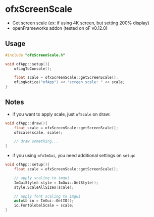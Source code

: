 # ofxScreenScale

- Get screen scale (ex: if using 4K screen, but setting 200% display)
- openFrameworks addon (tested on oF v0.12.0)

## Usage

```cpp
#include "ofxScreenScale.h"

void ofApp::setup(){
    ofLogToConsole();

    float scale = ofxScreenScale::getScreenScale();
    ofLogNotice("ofApp") << "screen scale: " << scale;
}
```

## Notes

- if you want to apply scale, just `ofScale` on draw:

```cpp
void ofApp::draw(){
    float scale = ofxScreenScale::getScreenScale();
    ofScale(scale, scale);

    // draw something...
}
```

- if you using `ofxImGui`, you need additional settings on `setup`:

```cpp
void ofApp::setup(){
    float scale = ofxScreenScale::getScreenScale();

    // apply scaling to imgui
    ImGuiStyle& style = ImGui::GetStyle();
    style.ScaleAllSizes(scale);

    // apply font scaling to imgui
    auto&& io = ImGui::GetIO();
    io.FontGlobalScale = scale;
}
```